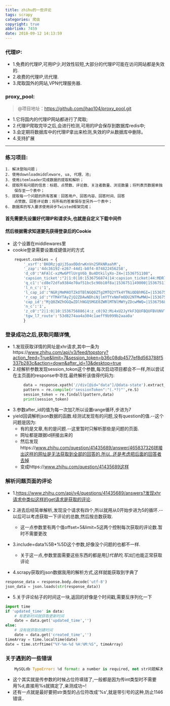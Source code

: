 ```yaml
---
title: zhihu的一些评论
tags: scrapy
categories: 爬虫
copyright: true
abbrlink: 7459
date: 2018-09-12 14:13:59
---
```


### 代理IP:

* 1.免费的代理IP,可用IP少,时效性较短,大部分的代理IP可能在访问网站都是失效的.
* 2.收费的代理IP,讯代理.
* 3.爬取国外的网站,VPN代理服务器.

### proxy_pool:	
> @项目地址：https://github.com/jhao104/proxy_pool.git
* 1.它将国内的代理IP网站都进行了爬取;
* 2.代理IP爬取完毕之后,会进行检测,可用的IP会保存到数据库redis中;
* 3.会定期将数据库中的代理IP拿出来检测,失效的IP从数据库中删除。
* 4.支持扩展

---

<!--more-->

### 练习项目:

	1. 解决登陆问题；
	2. 使用downloadmiddleware, ua, 代理、池;
	3. 使用itemloader完成数据的提取和解析；
	4. 提取所有问题的信息：标题、点赞数、评论数、关注者数量、浏览数量；将列表页数据单独
		保存至一个表中；
	5. 提取每一个问题的所有答案：回答用户、回答内容、回答时间、回答
		点赞数、回答评论数；将所有的答案保存至另外一个表中；
	6. 数据库的写入要求使用异步Twisted框架完成；
	
#### 首先需要先设置好代理IP和请求头,也就是自定义下载中间件

#### 然后根据需求知道要先获得登录后的Cookie
* 这个设置在middlewares里
* cookie登录需要设置成键值对的方式
	
```python
	request.cookies = {
        '_xsrf':'BKORzjqUj35ax0DdrwKnVn25RkNRaahM',
        '_zap':'4dc36192-e267-44d1-b8f4-074822456258',
        'd_c0':"AFAlC-xzMw6PTlUrgV6b_Bu4DtkilyXo-Z4=|1536751108",
        'capsion_ticket':"2|1:0|10:1536756874|14:capsion_ticket|44:MDRlODI3NDk5ZjhlNGRlOThiNzdiN2Q1NGM3OWEyNjQ=|7b1b74e68e3ccc4440577f394f8e1ded1efc6a5bca537a1a0d459b71d36877c2",
        'q_c1':'cd8e72dfa9384e70af51bc5c90b10f8a|1536751149000|1536751149000',
        'l_n_c':'1',
        'l_cap_id':"NGRjMmM4OTZkOTBlNGQ0ZTg2MTQ2YTk4YTNiODBhMGI=|1536756854|ae8c593677b5d5d7301941fa6e133c0c4f4f1022",
        'r_cap_id':"YTM4YTAyZjQ2ZDAwNDhiNjlmYTYxNmFmODU2NTMwMWU=|1536756854|b164129500acaa359cfc585c4c1d5d32b8529bf2",
        'cap_id':"MjQ0ZWZhOGQwZDlhNGQ5MGE0ZWRlMTNlMWYyZDcwMWQ=|1536756854|a8f854ab2430dbb1dc0f0ee8b9cf89e9f316b556",
        'n_c':'1',
        'z_c0':"2|1:0|10:1536756886|4:z_c0|92:Mi4xU2JyYkF3QUFBQUFBVUNVTDdITXpEaVlBQUFCZ0FsVk5sbHFHWEFEMGZOMm5qMmItXzJlUElVWEpCWHZGWkFzMkt3|8e0843029fb42283f58a63ec8765ba96c10b936e8775f14293cf3b12501e0f13",
        'tgw_l7_route':'53d8274aa4a304c1aeff9b999b2aaa0a'
        }
```
### 登录成功之后,获取问题详情,
* 1.发现获取详情的网址是xhr请求,其中一条为https://www.zhihu.com/api/v3/feed/topstory?action_feed=True&limit=7&session_token=b36c08db4577ef8d563788f5337b283c&action=down&after_id=13&desktop=true
* 2.经解析参数发现session_tokon这个参数,每次启动项目都会不一样,所以尝试在主页面的response中寻找.最终解析该值得代码为:
```python
		data = response.xpath('//div[@id="data"]/@data-state').extract_first('')
		pattern = re.compile(r'sessionToken":"(.*?)"',re.S)
		session_token = re.findall(pattern,data)
		print(session_token)
```
* 3.参数after_id的值为每一次加7,所以设置range循环,步进为7
* yield回调解析json数据的函数.经测试发现有的问题,没有question的值.--这个问题是因为:
	* 有的是文章,有的是问题.--这里暂时只解析那些是问题的页面.
	* 网址都是跟据id拼接出来的
	* 然后发现https://www.zhihu.com/question/41435689/answer/465837326拼接出这样的网址是无法获取到全部的回答的.所以..还是考虑把后面的回答者去掉
	* 变成https://www.zhihu.com/question/41435689这样
	
### 解析问题页面的评论

* 1.https://www.zhihu.com/api/v4/questions/41435689/answers?发现xhr请求中类似这样的get请求是获取的评论.
* 2.进去后经简单解析,发现没个请求有四个,所以就用从0开始步进为5的循环.--以后可以考虑获取一下评论的总数,然后按总数获取.
	
	* 这一点参数里有两个值offset=5&limit=5这两个控制每次获取的评论数.暂时不需要更改
* 3.include=data%5B*%5D这个参数,好像没个问题的也都不一样.
	* 关于这一点,参数里面需要这些东西的都是用[*]代替的,写出[*]也能正常获取评论
* 4.scrapy获取的json数据我用的解析方式,这样就能获取到字典了
```python
response_data = response.body.decode('utf-8')
json_data = json.loads(str(response_data))
```
* 5.关于评论帖子的时间这一块,返回的好像是个时间戳,需要反序列化一下
```python
import time
if 'updated_time' in data:
	# 有更新时间就获取更新时间
	date = data.get('updated_time','')
else:
	# 没有就获取创建时间
	date = data.get('created_time','')
timeArray = time.localtime(date)
date = time.strftime("%Y-%m-%d %H:%M:%S", timeArray)

```

### 关于遇到的一些错误
```python
	MySQLdb TypeError: %d format: a number is required, not str问题解决
```
	
* 这个其实就是传参数的时候占位符填错了,一般都是因为传int类型时不需要用%d,直接用%s就搞定了,亲测成功~!
* 还有一点就是最好要把str类型的占位符改成'%s',就是带引号的这种,防止1146错误..


